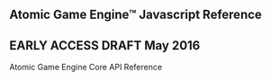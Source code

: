 ## Atomic Game Engine™ Javascript Reference

## EARLY ACCESS DRAFT May 2016

Atomic Game Engine Core API Reference
